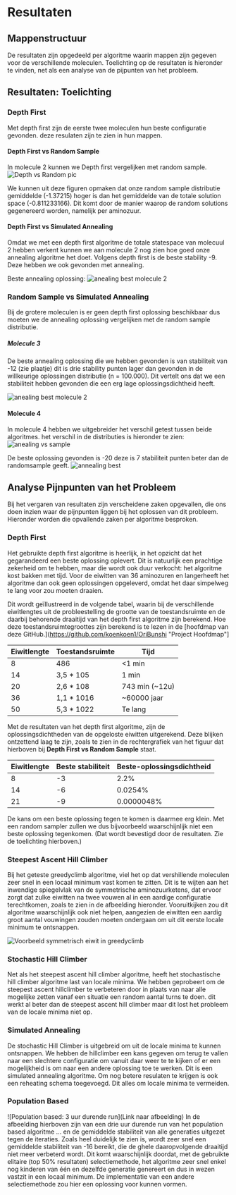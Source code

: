 # Resultaten

## Mappenstructuur

De resultaten zijn opgedeeld per algoritme waarin mappen zijn gegeven voor de verschillende moleculen. Toelichting op de resultaten is hieronder te vinden, net als een analyse van de pijpunten van het probleem.

## Resultaten: Toelichting

### Depth First
Met depth first zijn de eerste twee moleculen hun beste configuratie gevonden. deze resulaten zijn te zien in hun mappen.

#### Depth First vs Random Sample
In molecule 2 kunnen we Depth first vergelijken met random sample.
![Depth vs Random pic](randomvsdepth.png)

We kunnen uit deze figuren opmaken dat onze random sample distributie gemiddelde (-1.37215) hoger is dan het gemiddelde van de totale solution space (-0.811233166). Dit komt door de manier waarop de random solutions gegenereerd worden, namelijk per aminozuur.

#### Depth First vs Simulated Annealing
Omdat we met een depth first algoritme de totale statespace van molecuul 2 hebben verkent kunnen we aan molecule 2 nog zien hoe goed onze annealing algoritme het doet. Volgens depth first is de beste stability -9. Deze hebben we ook gevonden met annealing.

Beste annealing oplossing:
![anealing best molecule 2](https://github.com/koenkoen1/OriBunshi/blob/master/results/Anneal/Molecule_2/pics/best.png?raw=true)

### Random Sample vs Simulated Annealing
Bij de grotere moleculen is er geen depth first oplossing beschikbaar dus moeten we de annealing oplossing vergelijken met de random sample distributie.

##### Molecule 3
De beste annealing oplossing die we hebben gevonden is van stabiliteit van -12 (zie plaatje) dit is drie stability punten lager dan gevonden in de willkeurige oplossingen distributie (n = 100.000). Dit vertelt ons dat we een stabiliteit hebben gevonden die een erg lage oplossingsdichtheid heeft.

![anealing best molecule 2](https://github.com/koenkoen1/OriBunshi/blob/master/results/Anneal/Molecule_3/pictures/best.png?raw=true)

#### Molecule 4
In molecule 4 hebben we uitgebreider het verschil getest tussen beide algoritmes. het verschil in de distributies is hieronder te zien:
![anealing vs sample](annealandsample.png)

De beste oplossing gevonden is -20 deze is 7 stabiliteit punten beter dan de randomsample geeft.
![annealing best](https://github.com/koenkoen1/OriBunshi/blob/master/results/Anneal/Molecule_4/pictures/best.png?raw=true)

## Analyse Pijnpunten van het Probleem
Bij het vergaren van resultaten zijn verscheidene zaken opgevallen, die ons doen inzien waar de pijnpunten liggen bij het oplossen van dit probleem. Hieronder worden die opvallende zaken per algoritme besproken.

### Depth First
Het gebruikte depth first algoritme is heerlijk, in het opzicht dat het gegarandeerd een beste oplossing oplevert. Dit is natuurlijk een prachtige zekerheid om te hebben, maar die wordt ook duur verkocht: het algoritme kost bakken met tijd. Voor de eiwitten van 36 aminozuren en langerheeft het algoritme dan ook geen oplossingen opgeleverd, omdat het daar simpelweg te lang voor zou moeten draaien.

Dit wordt geïllustreerd in de volgende tabel, waarin bij de verschillende eiwitlengtes uit de probleestelling de grootte van de toestandsruimte en de daarbij behorende draaitijd van het depth first algoritme zijn berekend. Hoe deze toestandsruimtegroottes zijn berekend is te lezen in de [hoofdmap van deze GitHub.](https://github.com/koenkoen1/OriBunshi "Project Hoofdmap"]

| Eiwitlengte | Toestandsruimte | Tijd   |
|-------------|-----------------|--------|
| 8           | 486             | <1 min |
| 14 | 3,5 * 105 | 1 min |
| 20 | 2,6 * 108 | 743 min (~12u) |
| 36 | 1,1 * 1016 | ~60000 jaar |
| 50 | 5,3 * 1022 | Te lang |

Met de resultaten van het depth first algoritme, zijn de oplossingsdichtheden van de opgeloste eiwitten uitgerekend. Deze blijken ontzettend laag te zijn, zoals te zien in de rechtergrafiek van het figuur dat hierboven bij __Depth First vs Random Sample__ staat.

| Eiwitlengte   | Beste stabiliteit | Beste-oplossingsdichtheid  |
|----|----|------------|
| 8  | -3 | 2.2%       |
| 14 | -6 | 0.0254%    |
| 21 | -9 | 0.0000048% |

De kans om een beste oplossing tegen te komen is daarmee erg klein. Met een random sampler zullen we dus bijvoorbeeld waarschijnlijk niet een beste oplossing tegenkomen. (Dat wordt bevestigd door de resultaten. Zie de toelichting hierboven.)

### Steepest Ascent Hill Climber
Bij het geteste greedyclimb algoritme, viel het op dat vershillende moleculen zeer snel in een locaal minimum vast komen te zitten. Dit is te wijten aan het inwendige spiegelvlak van de symmetrische aminozuurketens, dat ervoor zorgt dat zulke eiwitten na twee vouwen al in een aardige configuratie terechtkomen, zoals te zien in de afbeelding hieronder. Vooruitkijken zou dit algoritme waarschijnlijk ook niet helpen, aangezien de eiwitten een aardig groot aantal vouwingen zouden moeten ondergaan om uit dit eerste locale minimum te ontsnappen.

![Voorbeeld symmetrisch eiwit in greedyclimb](https://github.com/koenkoen1/OriBunshi/blob/master/results/maximum_ascent_back_breaking.png?raw=true)

### Stochastic Hill Climber
Net als het steepest ascent hill climber algoritme, heeft het stochastische hill climber algoritme last van locale minima. We hebben geprobeert om de steepest ascent hillclimber te verbeteren door in plaats van naar alle mogelijke zetten vanaf een situatie een random aantal turns te doen. dit werkt al beter dan de steepest ascent hill climber maar dit lost het probleem van de locale minima niet op.

### Simulated Annealing
De stochastic Hill Climber is uitgebreid om uit de locale minima te kunnen ontsnappen. We hebben de hillclimber een kans gegeven om terug te vallen naar een slechtere configuratie om vanuit daar weer te te kijken of er een mogelijkheid is om naar een andere oplossing toe te werken. Dit is een simulated annealing algoritme. Om nog betere resulaten te krijgen is ook een reheating schema toegevoegd. Dit alles om locale minima te vermeiden.

### Population Based
![Population based: 3 uur durende run](Link naar afbeelding)
In de afbeelding hierboven zijn van een drie uur durende run van het population based algoritme ... en de gemiddelde stabiliteit van alle generaties uitgezet tegen de iteraties. Zoals heel duidelijk te zien is, wordt zeer snel een gemiddelde stabiliteit van -16 bereikt, die de ghele daaropvolgende draaitijd niet meer verbeterd wordt. Dit komt waarschijnlijk doordat, met de gebruikte elitaire (top 50% resultaten) selectiemethode, het algoritme zeer snel enkel nog kinderen van één en dezelfde generatie genereert en dus in wezen vastzit in een locaal minimum. De implementatie van een andere selectiemethode zou hier een oplossing voor kunnen vormen.
